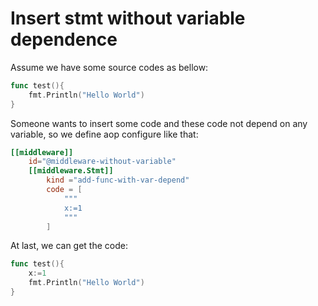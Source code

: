 # Insert stmt without variable dependence

Assume we have some source codes as bellow:
```go
func test(){
	fmt.Println("Hello World")
}
```

Someone wants to insert some code and these code not depend on any variable, so we define aop configure like that:
```toml
[[middleware]]
    id="@middleware-without-variable"
    [[middleware.Stmt]]
        kind ="add-func-with-var-depend"
        code = [
            """
            x:=1
            """
        ]
```

At last, we can get the code:
```go
func test(){
    x:=1
	fmt.Println("Hello World")
}
```
